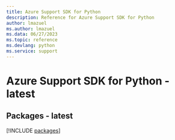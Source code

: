 ```yaml
---
title: Azure Support SDK for Python
description: Reference for Azure Support SDK for Python
author: lmazuel
ms.author: lmazuel
ms.data: 06/27/2023
ms.topic: reference
ms.devlang: python
ms.service: support
---
```

# Azure Support SDK for Python - latest
## Packages - latest
[!INCLUDE [packages](support-index.md)]